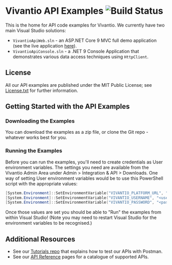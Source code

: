 # Vivantio API Examples ![Build Status](https://github.com/Vivantio/apiexamples/actions/workflows/dotnet.yml/badge.svg)

This is the home for API code examples for Vivantio. We currently have two main Visual Studio solutions:

- `VivantioApiWeb.sln` - an ASP.NET Core 9 MVC full demo application (see the live application [here](https://vivantioapisampleapp.azurewebsites.net/)).
- `VivantioApiConsole.sln` - a .NET 9 Console Application that demonstrates various data access techniques using `HttpClient`.

## License

All our API examples are published under the MIT Public License; see [License.txt](https://github.com/Vivantio/apisamples/blob/master/License.txt) for further information.

## Getting Started with the API Examples

### Downloading the Examples

You can download the examples as a zip file, or clone the Git repo - whatever works best for you.

### Running the Examples

Before you can run the examples, you'll need to create credentials as User environment variables. The settings you need are available from the Vivantio Admin Area under Admin > Integration & API > Downloads. One way of setting User environment variables would be to use this PowerShell script with the appropriate values:

```powershell
[System.Environment]::SetEnvironmentVariable("VIVANTIO_PLATFORM_URL", "<platform url starting with https:// and ending with a trailing />", "User")
[System.Environment]::SetEnvironmentVariable("VIVANTIO_USERNAME", "<username>", "User")
[System.Environment]::SetEnvironmentVariable("VIVANTIO_PASSWORD", "<password>", "User")
```

Once those values are set you should be able to "Run" the examples from within Visual Studio! (Note you may need to restart Visual Studio for the environment variables to be recognised.)

## Additional Resources

- See our [Tutorials repo](https://github.com/Vivantio/apitutorials) that explains how to test our APIs with Postman.
- See our [API Reference](https://webservices-na01.vivantio.com/Help) pages for a catalogue of supported APIs.
